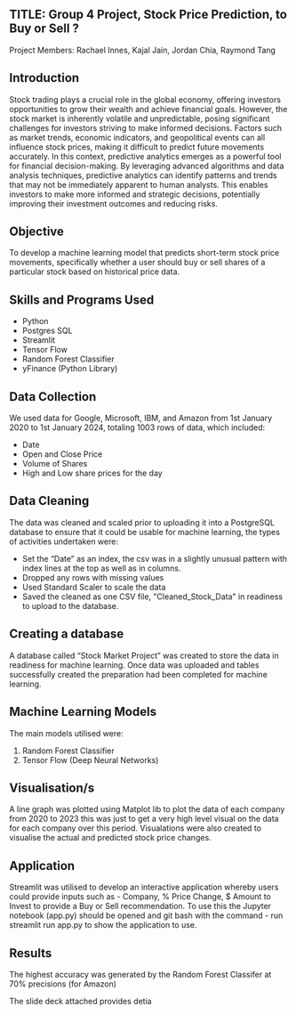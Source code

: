 

## TITLE: Group 4 Project, Stock Price Prediction, to Buy or Sell ?
Project Members: Rachael Innes, Kajal Jain, Jordan Chia, Raymond Tang

## Introduction
Stock trading plays a crucial role in the global economy, offering investors opportunities to grow their wealth and achieve financial goals. However, the stock market is inherently volatile and unpredictable, posing significant challenges for investors striving to make informed decisions. Factors such as market trends, economic indicators, and geopolitical events can all influence stock prices, making it difficult to predict future movements accurately.
In this context, predictive analytics emerges as a powerful tool for financial decision-making. By leveraging advanced algorithms and data analysis techniques, predictive analytics can identify patterns and trends that may not be immediately apparent to human analysts. This enables investors to make more informed and strategic decisions, potentially improving their investment outcomes and reducing risks.

## Objective
To develop a machine learning model that predicts short-term stock price movements, specifically whether a user should buy or sell shares of a particular stock based on historical price data.

## Skills and Programs Used
- Python
- Postgres SQL
- Streamlit
- Tensor Flow
- Random Forest Classifier
- yFinance (Python Library)


## Data Collection
We used data for Google, Microsoft, IBM, and Amazon from 1st January 2020 to 1st January 2024, totaling 1003 rows of data, which included:

- Date
- Open and Close Price
- Volume of Shares
- High and Low share prices for the day


## Data Cleaning
The data was cleaned and scaled prior to uploading it into a PostgreSQL database to ensure that it could be usable for machine learning, the types of activities undertaken were:

- Set the “Date” as an index, the csv was in a slightly unusual pattern with index lines at the top as well as in columns.
- Dropped any rows with missing values
- Used Standard Scaler to scale the data
- Saved the cleaned as one CSV file, "Cleaned_Stock_Data" in readiness to upload to the database.

## Creating a database
A database called “Stock Market Project” was created to store the data in readiness for machine learning. Once data was uploaded and tables successfully created the preparation had been completed for machine learning.

## Machine Learning Models
The main models utilised were:
1. Random Forest Classifier
2. Tensor Flow (Deep Neural Networks)

## Visualisation/s
A line graph was plotted using Matplot lib to plot the data of each company from 2020 to 2023 this was just to get a very high level visual on the data for each company over this period. Visualations were also created to visualise the actual and predicted stock price changes.

## Application
Streamlit was utilised to develop an interactive application whereby users could provide inputs such as - Company, % Price Change, $ Amount to Invest to provide a Buy or Sell recommendation. To use this the Jupyter notebook (app.py) should be opened and git bash with the command - run streamlit run app.py to show the application to use. 

## Results
The highest accuracy was generated by the Random Forest Classifer at 70% precisions (for Amazon)

The slide deck attached provides detia





 

